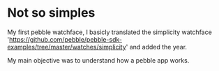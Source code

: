 Not so simples
=========

My first pebble watchface, I basicly translated the simplicity watchface 'https://github.com/pebble/pebble-sdk-examples/tree/master/watches/simplicity' and added the year.

My main objective was to understand how a pebble app works.